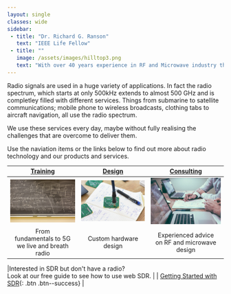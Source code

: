 ```yaml
---
layout: single
classes: wide
sidebar:
 - title: "Dr. Richard G. Ranson"
   text: "IEEE Life Fellow"
 - title: ""
   image: /assets/images/hilltop3.png
   text: "With over 40 years experience in RF and Microwave industry this website aims to pass that on in some way."
---
```

Radio signals are used in a huge variety of applications.  In fact the radio spectrum, 
which starts at only 500kHz extends to almost 500 GHz and is completley filled with different 
services.  Things from submarine to satellite communications; mobile phone to wireless 
broadcasts, clothing tabs to aircraft navigation, all use the radio spectrum.

We use these services every day, maybe without fully realising the challenges that are 
overcome to deliver them. 

Use the naviation items or the links below to find out more about radio technology and our products and services.

| [Training](/pages/Training) | [Design](/pages/Design) | [Consulting](pages/Consulting) |
|:----:|:----:|:----:|
| [![Training](/assets/images/BlackBoard.jpg "Training")](/pages/Training) | [![Design](/assets/images/Design.png "Design")](/pages/Design)| [![Consulting](/assets/images/Consulting.jpg "Consulting")](pages/Consulting) |
| From<br>fundamentals to 5G<br>we live and breath radio | Custom hardware design |   Experienced advice<br>on RF and microwave  design |

|Interested in SDR but don't have a radio?<br>Look at our free guide to see how to use web SDR. | | [Getting Started with SDR](/pages/GettingStarted){: .btn .btn--success} |

